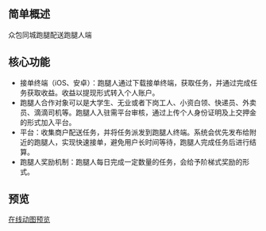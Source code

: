 ## 简单概述
众包同城跑腿配送跑腿人端

## 核心功能
* 接单终端（iOS、安卓）：跑腿人通过下载接单终端，获取任务，并通过完成任务获取收益。收益以提现形式转入个人账户。
* 跑腿人合作对象可以是大学生、无业或者下岗工人、小资白领、快递员、外卖员、滴滴司机等。跑腿人入驻需平台审核，通过上传个人身份证明及上交押金的形式加入平台。
* 平台：收集商户配送任务，并将任务派发到跑腿人终端。系统会优先发布给附近的跑腿人，实现快速接单，避免用户长时间等待，跑腿人完成任务后进行结算。
* 跑腿人奖励机制：跑腿人每日完成一定数量的任务，会给予阶梯式奖励的形式。
## 预览   
  [在线动图预览](https://github.com/all3nyuan/Delivery_man/raw/master/deliveryman-demo.gif)


